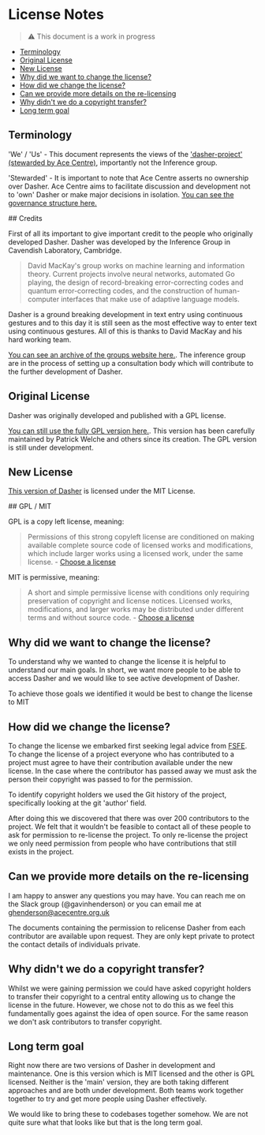 # License Notes <!-- omit in toc -->

> :warning: This document is a work in progress

- [Terminology](#terminology)
- [Original License](#original-license)
- [New License](#new-license)
- [Why did we want to change the license?](#why-did-we-want-to-change-the-license)
- [How did we change the license?](#how-did-we-change-the-license)
- [Can we provide more details on the re-licensing](#can-we-provide-more-details-on-the-re-licensing)
- [Why didn't we do a copyright transfer?](#why-didnt-we-do-a-copyright-transfer)
- [Long term goal](#long-term-goal)

## Terminology

'We' / 'Us' - This document represents the views of the ['dasher-project'](https://github.com/dasher-project) [(stewarded by Ace Centre)](https://github.com/dasher-project/governance), importantly not the Inference group.

'Stewarded' - It is important to note that Ace Centre asserts no ownership over Dasher. Ace Centre aims to facilitate discussion and development not to 'own' Dasher or make major decisions in isolation. [You can see the governance structure here.](https://github.com/dasher-project/governance)

## Credits

First of all its important to give important credit to the people who originally developed Dasher. Dasher was developed by the Inference Group in Cavendish Laboratory, Cambridge.

> David MacKay's group works on machine learning and information theory. Current projects involve neural networks, automated Go playing, the design of record-breaking error-correcting codes and quantum error-correcting codes, and the construction of human-computer interfaces that make use of adaptive language models.

Dasher is a ground breaking development in text entry using continuous gestures and to this day it is still seen as the most effective way to enter text using continuous gestures. All of this is thanks to David MacKay and his hard working team.

[You can see an archive of the groups website here.](http://www.inference.org.uk/is/). The inference group are in the process of setting up a consultation body which will contribute to the further development of Dasher.

## Original License

Dasher was originally developed and published with a GPL license.

[You can still use the fully GPL version here.](https://gitlab.gnome.org/GNOME/dasher). This version has been carefully maintained by Patrick Welche and others since its creation. The GPL version is still under development.

## New License

[This version of Dasher](https://github.com/dasher-project/dasher-mit) is licensed under the MIT License.

## GPL / MIT

GPL is a copy left license, meaning:

> Permissions of this strong copyleft license are conditioned on making available complete source code of licensed works and modifications, which include larger works using a licensed work, under the same license. - [Choose a license](https://choosealicense.com/licenses/gpl-3.0/)

MIT is permissive, meaning:

> A short and simple permissive license with conditions only requiring preservation of copyright and license notices. Licensed works, modifications, and larger works may be distributed under different terms and without source code. - [Choose a license](https://choosealicense.com/licenses/mit/)

## Why did we want to change the license?

To understand why we wanted to change the license it is helpful to understand our main goals. In short, we want more people to be able to access Dasher and we would like to see active development of Dasher.

To achieve those goals we identified it would be best to change the license to MIT

## How did we change the license?

To change the license we embarked first seeking legal advice from [FSFE](https://fsfe.org/index.en.html). To change the license of a project everyone who has contributed to a project must agree to have their contribution available under the new license. In the case where the contributor has passed away we must ask the person their copyright was passed to for the permission.

To identify copyright holders we used the Git history of the project, specifically looking at the git 'author' field.

After doing this we discovered that there was over 200 contributors to the project. We felt that it wouldn't be feasible to contact all of these people to ask for permission to re-license the project. To only re-license the project we only need permission from people who have contributions that still exists in the project.

## Can we provide more details on the re-licensing

I am happy to answer any questions you may have. You can reach me on the Slack group (@gavinhenderson) or you can email me at ghenderson@acecentre.org.uk

The documents containing the permission to relicense Dasher from each contributor are available upon request. They are only kept private to protect the contact details of individuals private.

## Why didn't we do a copyright transfer?

Whilst we were gaining permission we could have asked copyright holders to transfer their copyright to a central entity allowing us to change the license in the future. However, we chose not to do this as we feel this fundamentally goes against the idea of open source. For the same reason we don't ask contributors to transfer copyright.

## Long term goal

Right now there are two versions of Dasher in development and maintenance. One is this version which is MIT licensed and the other is GPL licensed. Neither is the 'main' version, they are both taking different approaches and are both under development. Both teams work together together to try and get more people using Dasher effectively.

We would like to bring these to codebases together somehow. We are not quite sure what that looks like but that is the long term goal.
